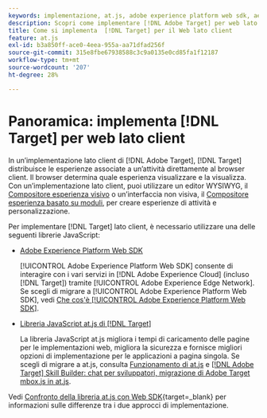 ```yaml
---
keywords: implementazione, at.js, adobe experience platform web sdk, aep web sdk
description: Scopri come implementare [!DNL Adobe Target] per web lato client utilizzando  [!DNL Adobe Experience Platform Web SDK] (AEP Web SDK) o la libreria JavaScript at.js.
title: Come si implementa  [!DNL Target] per il Web lato client
feature: at.js
exl-id: b3a850ff-ace0-4eea-955a-aa71dfad256f
source-git-commit: 315e8fbe67938588c3c9a0135e0cd85fa1f12187
workflow-type: tm+mt
source-wordcount: '207'
ht-degree: 28%

---
```


# Panoramica: implementa [!DNL Target] per web lato client

In un’implementazione lato client di [!DNL Adobe Target], [!DNL Target] distribuisce le esperienze associate a un’attività direttamente al browser client. Il browser determina quale esperienza visualizzare e la visualizza. Con un’implementazione lato client, puoi utilizzare un editor WYSIWYG, il [Compositore esperienza visivo](https://experienceleague.adobe.com/docs/target/using/experiences/vec/visual-experience-composer.html) o un’interfaccia non visiva, il [Compositore esperienza basato su moduli](https://experienceleague.adobe.com/docs/target/using/experiences/form-experience-composer.html), per creare esperienze di attività e personalizzazione.

Per implementare [!DNL Target] lato client, è necessario utilizzare una delle seguenti librerie JavaScript:

* [Adobe Experience Platform Web SDK](/help/dev/implement/client-side/aep-web-sdk/aep-web-sdk-overview.md)

  [!UICONTROL Adobe Experience Platform Web SDK] consente di interagire con i vari servizi in [!DNL Adobe Experience Cloud] (incluso [!DNL Target]) tramite [!UICONTROL Adobe Experience Edge Network]. Se scegli di migrare a [!UICONTROL Adobe Experience Platform Web SDK], vedi [Che cos&#39;è [!UICONTROL Adobe Experience Platform Web SDK]](/help/dev/implement/client-side/aep-web-sdk/aep-web-sdk-overview.md).

* [Libreria JavaScript at.js di [!DNL Target]](/help/dev/implement/client-side/atjs/how-atjs-works/overview.md)

  La libreria JavaScript at.js migliora i tempi di caricamento delle pagine per le implementazioni web, migliora la sicurezza e fornisce migliori opzioni di implementazione per le applicazioni a pagina singola. Se scegli di migrare a at.js, consulta [Funzionamento di at.js](/help/dev/implement/client-side/atjs/how-atjs-works/overview.md) e [[!DNL Adobe Target] Skill Builder: chat per sviluppatori, migrazione di Adobe Target mbox.js in at.js](https://seminars.adobeconnect.com/ptdo6mfo6qn6/?proto=true).


Vedi [Confronto della libreria at.js con Web SDK](https://experienceleague.adobe.com/en/docs/experience-platform/web-sdk/personalization/adobe-target/web-sdk-atjs-comparison){target=_blank} per informazioni sulle differenze tra i due approcci di implementazione.